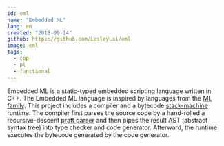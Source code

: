 ```yaml
---
id: eml
name: "Embedded ML"
lang: en
created: "2018-09-14"
github: https://github.com/LesleyLai/eml
image: eml
tags:
  - cpp
  - pl
  - functional
---
```


Embedded ML is a static-typed embedded scripting language written in C++.
The Embedded ML language is inspired by languages from the [ML family](<https://en.wikipedia.org/wiki/ML_(programming_language)>).
This project includes a compiler and a bytecode [stack-machine](https://en.wikipedia.org/wiki/Stack_machine) runtime. The compiler first parses the source code by a hand-rolled a recursive-descent [pratt parser](https://en.wikipedia.org/wiki/Operator-precedence_parser#Pratt_parsing) and then pipes the result AST (abstract syntax tree) into type checker and code generator. Afterward, the runtime executes the bytecode generated by the code generator.
